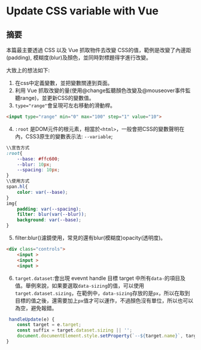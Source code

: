 # Update CSS variable with Vue

## 摘要
本篇最主要透過 CSS 以及 Vue 抓取物件去改變 CSS的值，範例是改變了內邊距(padding), 模糊度(blur)及顏色，並同時對標題得字進行改變。

大致上的想法如下:

1. 在css中定義變數，並把變數關連到頁面。
2. 利用 Vue 抓取改變的量(使用@change監聽顏色改變及@mouseover事件監聽range)，並更新CSS的變數值。
3. `type="range"`會呈現可左右移動的滑動桿。
```html
<input type="range" min="0" max="100" step="1" value="10">
```
4. `:root` 是DOM元件的根元素，相當於`<html>`，一般會把CSS的變數聲明在內，CSS3原生的變數表示法: `--variable`;

```css
\\宣告方式
:root{
	--base: #ffc600;
    --blur: 10px;
    --spacing: 10px;
}
\\使用方式
span.hl{
	color: var(--base);
}
img{
	padding: var(--spacing);
    filter: blur(var(--blur));
    background: var(--base);
}
```

5. filter:blur()濾鏡使用，常見的還有blur(模糊度)opacity(透明度)。

```html
<div class="controls">
	<input >
    <input >
    <input >
```

6. `target.dataset`:會出現 evevnt handle 目標 target 中所有`data-`的項目及值。舉例來說，如果要選取`data-sizing`的值，可以使用`target.dataset.sizing`，在範例中，`data-sizing`存放的是`px`，所以在取到目標的值之後，還需要加上`px`值才可以運作，不過顏色沒有單位，所以也可以為空，避免報錯。

```javascript
 handleUpdate(e) {
    const target = e.target;
    const suffix = target.dataset.sizing || '';
    document.documentElement.style.setProperty(`--${target.name}`, target.value + suffix);
}
```